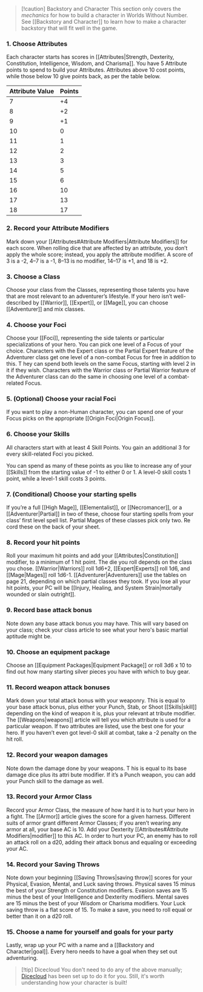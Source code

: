 
> [!caution] Backstory and Character
> This section only covers the *mechanics* for how to build a character in Worlds Without Number. See [[Backstory and Character]] to learn how to make a character backstory that will fit well in the game.
### 1. Choose Attributes
Each character starts has scores in [[Attributes|Strength, Dexterity, Constitution, Intelligence, Wisdom, and Charisma]]. You have 5 Attribute points to spend to build your Attributes. Attributes above 10 cost points, while those below 10 give points back, as per the table below.

| Attribute Value | Points |
| --------------- | ------ |
| 7               | +4     |
| 8               | +2     |
| 9               | +1     |
| 10              | 0      |
| 11              | 1      |
| 12              | 2      |
| 13              | 3      |
| 14              | 5      |
| 15              | 6      |
| 16              | 10     |
| 17              | 13     |
| 18              | 17     |
### 2. Record your Attribute Modifiers
Mark down your [[Attributes#Attribute Modifiers|Attribute Modifiers]] for each score. When rolling dice that are affected by an attribute, you don’t apply the whole score; instead, you apply the attribute modifier. A score of 3 is a -2, 4–7 is a -1, 8–13 is no modifier, 14–17 is +1, and 18 is +2.
### 3. Choose a Class
Choose your class from the Classes, representing those talents you have that are most relevant to an adventurer’s lifestyle. If your hero isn’t well-described by [[Warrior]], [[Expert]], or [[Mage]], you can choose [[Adventurer]] and mix classes.
### 4. Choose your Foci
Choose your [[Foci]], representing the side talents or particular specializations of your hero. You can pick one level of a Focus of your choice. Characters with the Expert class or the Partial Expert feature of the Adventurer class get one level of a non-combat Focus for free in addition to this. T hey can spend both levels on the same Focus, starting with level 2 in it if they wish. Characters with the Warrior class or Partial Warrior feature of the Adventurer class can do the same in choosing one level of a combat-related Focus.
### 5. (Optional) Choose your racial Foci
If you want to play a non-Human character, you can spend one of your Focus picks on the appropriate [[Origin Foci|Origin Focus]].
### 6. Choose your Skills
All characters start with at least 4 Skill Points. You gain an additional 3 for every skill-related Foci you picked. 

You can spend as many of these points as you like to increase any of your [[Skills]] from the starting value of -1 to either 0 or 1. A level-0 skill costs 1 point, while a level-1 skill costs 3 points.
### 7. (Conditional) Choose your starting spells
If you’re a full [[High Mage]], [[Elementalist]], or [[Necromancer]], or a [[Adventurer|Partial]] in two of these, choose four starting spells from your class’ first level spell list. Partial Mages of these classes pick only two. Re cord these on the back of your sheet.
### 8. Record your hit points
Roll your maximum hit points and add your [[Attributes|Constitution]] modifier, to a minimum of 1 hit point. The die you roll depends on the class you chose. [[Warrior|Warriors]] roll 1d6+2, [[Expert|Experts]] roll 1d6, and [[Mage|Mages]] roll 1d6-1. [[Adventurer|Adventurers]] use the tables on page 21, depending on which partial classes they took. If you lose all your hit points, your PC will be [[Injury, Healing, and System Strain|mortally wounded or slain outright]].
### 9. Record base attack bonus
Note down any base attack bonus you may have. This will vary based on your class; check your class article to see what your hero's basic martial aptitude might be.
### 10. Choose an equipment package
Choose an [[Equipment Packages|Equipment Package]] or roll 3d6 x 10 to find out how many starting silver pieces you have with which to buy gear.
### 11. Record weapon attack bonuses
Mark down your total attack bonus with your weaponry. This is equal to your base attack bonus, plus either your Punch, Stab, or Shoot [[Skills|skill]] depending on the kind of weapon it is, plus your relevant at tribute modifier. The [[Weapons|weapons]] article will tell you which attribute is used for a particular weapon. If two attributes are listed, use the best one for your hero. If you haven’t even got level-0 skill at combat, take a -2 penalty on the hit roll.
### 12. Record your weapon damages
Note down the damage done by your weapons. T his is equal to its base damage dice plus its attri bute modifier. If it’s a Punch weapon, you can add your Punch skill to the damage as well.
### 13. Record your Armor Class
Record your Armor Class, the measure of how hard it is to hurt your hero in a fight. The [[Armor]] article gives the score for a given harness. Different suits of armor grant different Armor Classes; if you aren’t wearing any armor at all, your base AC is 10. Add your Dexterity [[Attributes#Attribute Modifiers|modifier]] to this AC. In order to hurt your PC, an enemy has to roll an attack roll on a d20, adding their attack bonus and equaling or exceeding your AC.
### 14. Record your Saving Throws
Note down your beginning [[Saving Throws|saving throw]] scores for your Physical, Evasion, Mental, and Luck saving throws. Physical saves 15 minus the best of your Strength or Constitution modifiers. Evasion saves are 15 minus the best of your Intelligence and Dexterity modifiers. Mental saves are 15 minus the best of your Wisdom or Charisma modifiers. Your Luck saving throw is a flat score of 15. To make a save, you need to roll equal or better than it on a d20 roll.
### 15. Choose a name for yourself and goals for your party
Lastly, wrap up your PC with a name and a [[Backstory and Character|goal]]. Every hero needs to have a goal when they set out adventuring.

> [!tip] Dicecloud
> You don't need to do any of the above manually; [Dicecloud](https://dicecloud.com/) has been set up to do it for you. Still, it's worth understanding how your character is built!
